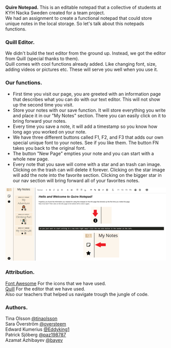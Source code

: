 
**Quire Notepad.**
This is an editable notepad that a collective of students at KYH Nacka Sweden created for a team project.<br>
We had an assignment to create a functional notepad that could store unique notes in the local storage. So let's talk about this notepads functions.

### Quill Editor.

We didn't build the text editor from the ground up. Instead, we got the editor from Quill (special thanks to them). <br>
Quill comes with cool functions already added. Like changing font, size, adding videos or pictures etc. These will serve you well when you use it.

### Our functions.
* First time you visit our page, you are greeted with an information page that describes what you can do with our text editor. This will not show up the second time you visit.
* Store your notes with our save function. It will store everything you write and place it in our "My Notes" section. There you can easily click on it to bring forward your notes.
* Every time you save a note, it will add a timestamp so you know how long ago you worked on your note.
* We have three different buttons called F1, F2, and F3 that adds our own special unique font to your notes. See if you like them. The button FN takes you back to the original font.
* The button "New Page" empties your note and you can start with a whole new page.
* Every note that you save will come with a star and an trash can image. Clicking on the trash can will delete it forever. Clicking on the star image will add the note into the favorite section. 
Clicking on the bigger star in our nav section will bring forward all of your favorites notes.

![Alt text](/img/quirepage.png "Our Quire Notepad")

### Attribution.
<a href="https://fontawesome.com/">Font Awesome</a> For the icons that we have used.<br>
<a href="https://quilljs.com/">Quill</a> For the editor that we have used.<br>
Also our teachers that helped us navigate trough the jungle of code.

### Authors.
Tina Olsson <a href="https://github.com/tinaolsson">@tinaolsson</a> <br>
Sara Överström <a href="https://github.com/oversteem">@oversteem</a><br>
Edward Kumerius <a href="https://github.com/Eddyking1">@Eddyking1</a> <br>
Patrick Sjöberg <a href="https://github.com/paz198787">@paz198787</a> <br>
Azamat Azhibayev <a href="https://github.com/bayev">@bayev</a> 
